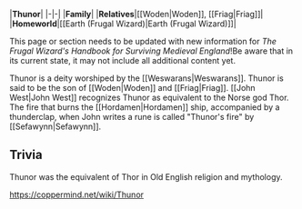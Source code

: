 |**Thunor**|
|-|-|
|**Family**|
|**Relatives**|[[Woden\|Woden]], [[Friag\|Friag]]|
|**Homeworld**|[[Earth (Frugal Wizard)\|Earth (Frugal Wizard)]]|

This page or section needs to be updated with new information for *The Frugal Wizard's Handbook for Surviving Medieval England*!Be aware that in its current state, it may not include all additional content yet.

Thunor is a deity worshiped by the [[Weswarans\|Weswarans]].
Thunor is said to be the son of [[Woden\|Woden]] and [[Friag\|Friag]]. [[John West\|John West]] recognizes Thunor as equivalent to the Norse god Thor.
The fire that burns the [[Hordamen\|Hordamen]] ship, accompanied by a thunderclap, when John writes a rune is called "Thunor's fire" by [[Sefawynn\|Sefawynn]].

## Trivia
Thunor was the equivalent of Thor in Old English religion and mythology.


https://coppermind.net/wiki/Thunor